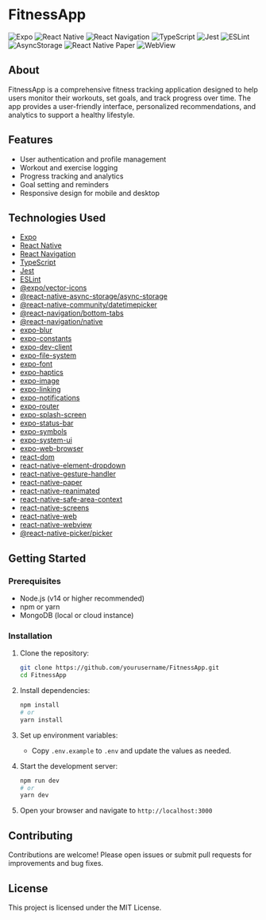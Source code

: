 # FitnessApp

<!-- Badges for technologies used -->
![Expo](https://img.shields.io/badge/Expo-000020?logo=expo&logoColor=white)
![React Native](https://img.shields.io/badge/React%20Native-20232A?logo=react&logoColor=61DAFB)
![React Navigation](https://img.shields.io/badge/React%20Navigation-000000?logo=react-router&logoColor=white)
![TypeScript](https://img.shields.io/badge/TypeScript-3178C6?logo=typescript&logoColor=white)
![Jest](https://img.shields.io/badge/Jest-C21325?logo=jest&logoColor=white)
![ESLint](https://img.shields.io/badge/ESLint-4B32C3?logo=eslint&logoColor=white)
![AsyncStorage](https://img.shields.io/badge/AsyncStorage-6DB33F?logo=react&logoColor=white)
![React Native Paper](https://img.shields.io/badge/React%20Native%20Paper-6200EE?logo=react&logoColor=white)
![WebView](https://img.shields.io/badge/WebView-008080?logo=react&logoColor=white)
<!-- ...add more badges as needed... -->

## About

FitnessApp is a comprehensive fitness tracking application designed to help users monitor their workouts, set goals, and track progress over time. The app provides a user-friendly interface, personalized recommendations, and analytics to support a healthy lifestyle.

## Features

- User authentication and profile management
- Workout and exercise logging
- Progress tracking and analytics
- Goal setting and reminders
- Responsive design for mobile and desktop

## Technologies Used

- [Expo](https://expo.dev/)
- [React Native](https://reactnative.dev/)
- [React Navigation](https://reactnavigation.org/)
- [TypeScript](https://www.typescriptlang.org/)
- [Jest](https://jestjs.io/)
- [ESLint](https://eslint.org/)
- [@expo/vector-icons](https://docs.expo.dev/guides/icons/)
- [@react-native-async-storage/async-storage](https://react-native-async-storage.github.io/async-storage/)
- [@react-native-community/datetimepicker](https://github.com/react-native-datetimepicker/datetimepicker)
- [@react-navigation/bottom-tabs](https://reactnavigation.org/docs/bottom-tab-navigator/)
- [@react-navigation/native](https://reactnavigation.org/docs/getting-started/)
- [expo-blur](https://docs.expo.dev/versions/latest/sdk/blur/)
- [expo-constants](https://docs.expo.dev/versions/latest/sdk/constants/)
- [expo-dev-client](https://docs.expo.dev/clients/installation/)
- [expo-file-system](https://docs.expo.dev/versions/latest/sdk/filesystem/)
- [expo-font](https://docs.expo.dev/versions/latest/sdk/font/)
- [expo-haptics](https://docs.expo.dev/versions/latest/sdk/haptics/)
- [expo-image](https://docs.expo.dev/versions/latest/sdk/image/)
- [expo-linking](https://docs.expo.dev/versions/latest/sdk/linking/)
- [expo-notifications](https://docs.expo.dev/versions/latest/sdk/notifications/)
- [expo-router](https://docs.expo.dev/router/introduction/)
- [expo-splash-screen](https://docs.expo.dev/versions/latest/sdk/splash-screen/)
- [expo-status-bar](https://docs.expo.dev/versions/latest/sdk/status-bar/)
- [expo-symbols](https://docs.expo.dev/versions/latest/sdk/symbols/)
- [expo-system-ui](https://docs.expo.dev/versions/latest/sdk/system-ui/)
- [expo-web-browser](https://docs.expo.dev/versions/latest/sdk/webbrowser/)
- [react-dom](https://react.dev/)
- [react-native-element-dropdown](https://github.com/hoaphantn7604/react-native-element-dropdown)
- [react-native-gesture-handler](https://docs.swmansion.com/react-native-gesture-handler/)
- [react-native-paper](https://callstack.github.io/react-native-paper/)
- [react-native-reanimated](https://docs.swmansion.com/react-native-reanimated/)
- [react-native-safe-area-context](https://github.com/th3rdwave/react-native-safe-area-context)
- [react-native-screens](https://github.com/software-mansion/react-native-screens)
- [react-native-web](https://necolas.github.io/react-native-web/)
- [react-native-webview](https://github.com/react-native-webview/react-native-webview)
- [@react-native-picker/picker](https://github.com/react-native-picker/picker)

## Getting Started

### Prerequisites

- Node.js (v14 or higher recommended)
- npm or yarn
- MongoDB (local or cloud instance)

### Installation

1. Clone the repository:
   ```bash
   git clone https://github.com/yourusername/FitnessApp.git
   cd FitnessApp
   ```

2. Install dependencies:
   ```bash
   npm install
   # or
   yarn install
   ```

3. Set up environment variables:
   - Copy `.env.example` to `.env` and update the values as needed.

4. Start the development server:
   ```bash
   npm run dev
   # or
   yarn dev
   ```

5. Open your browser and navigate to `http://localhost:3000`

## Contributing

Contributions are welcome! Please open issues or submit pull requests for improvements and bug fixes.

## License

This project is licensed under the MIT License.

